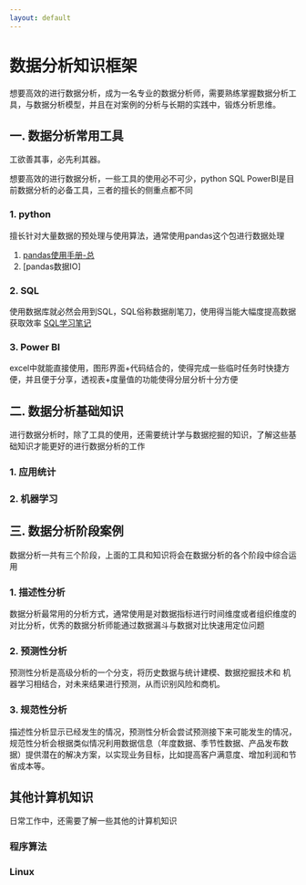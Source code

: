 ```yaml
---
layout: default
---
```


# 数据分析知识框架

想要高效的进行数据分析，成为一名专业的数据分析师，需要熟练掌握数据分析工具，与数据分析模型，并且在对案例的分析与长期的实践中，锻炼分析思维。

## 一. 数据分析常用工具

工欲善其事，必先利其器。

想要高效的进行数据分析，一些工具的使用必不可少，python SQL PowerBI是目前数据分析的必备工具，三者的擅长的侧重点都不同

### 1. python

擅长针对大量数据的预处理与使用算法，通常使用pandas这个包进行数据处理

1. [pandas使用手册-总](./2022/06/01/pandas-note.html)
2. [pandas数据IO]

### 2. SQL
使用数据库就必然会用到SQL，SQL俗称数据削笔刀，使用得当能大幅度提高数据获取效率
[SQL学习笔记](./2022/06/01/SQL语法.html)

### 3. Power BI
excel中就能直接使用，图形界面+代码结合的，使得完成一些临时任务时快捷方便，并且便于分享，透视表+度量值的功能使得分层分析十分方便

## 二. 数据分析基础知识
进行数据分析时，除了工具的使用，还需要统计学与数据挖掘的知识，了解这些基础知识才能更好的进行数据分析的工作

### 1. 应用统计

### 2. 机器学习

## 三. 数据分析阶段案例
数据分析一共有三个阶段，上面的工具和知识将会在数据分析的各个阶段中综合运用

### 1. 描述性分析
数据分析最常用的分析方式，通常使用是对数据指标进行时间维度或者组织维度的对比分析，优秀的数据分析师能通过数据漏斗与数据对比快速用定位问题

### 2. 预测性分析
预测性分析是高级分析的一个分支，将历史数据与统计建模、数据挖掘技术和 机器学习相结合，对未来结果进行预测，从而识别风险和商机。

### 3. 规范性分析
描述性分析显示已经发生的情况，预测性分析会尝试预测接下来可能发生的情况，规范性分析会根据类似情况利用数据信息（年度数据、季节性数据、产品发布数据）提供潜在的解决方案，以实现业务目标，比如提高客户满意度、增加利润和节省成本等。

## 其他计算机知识
日常工作中，还需要了解一些其他的计算机知识

### 程序算法

### Linux 
